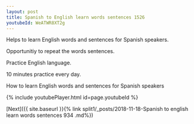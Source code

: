 ```yaml
---
layout: post
title: Spanish to English learn words sentences 1526 
youtubeId: WeATWR8XT2g
---
```

 
 
Helps to learn English words and sentences for Spanish speakers.

Opportunitiy to repeat the words sentences. 

Practice English language. 
 
10 minutes practice every day. 
 
How to learn English words and sentences for Spanish speakers 
 
{% include youtubePlayer.html id=page.youtubeId %}
 
 
[Next]({{ site.baseurl }}{% link  split1/_posts/2018-11-18-Spanish to english learn words sentences 934 .md%})
 
